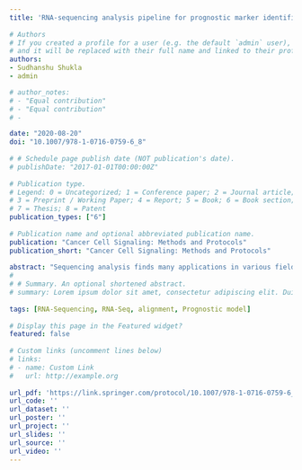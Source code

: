 ```yaml
---
title: 'RNA-sequencing analysis pipeline for prognostic marker identification in cancer'
    
# Authors
# If you created a profile for a user (e.g. the default `admin` user), write the username (folder name) here 
# and it will be replaced with their full name and linked to their profile.
authors:
- Sudhanshu Shukla 
- admin

# author_notes:
# - "Equal contribution"
# - "Equal contribution"
# -

date: "2020-08-20"
doi: "10.1007/978-1-0716-0759-6_8"
    
# # Schedule page publish date (NOT publication's date).
# publishDate: "2017-01-01T00:00:00Z"
    
# Publication type.
# Legend: 0 = Uncategorized; 1 = Conference paper; 2 = Journal article;
# 3 = Preprint / Working Paper; 4 = Report; 5 = Book; 6 = Book section;
# 7 = Thesis; 8 = Patent
publication_types: ["6"]
    
# Publication name and optional abbreviated publication name.
publication: "Cancer Cell Signaling: Methods and Protocols"
publication_short: "Cancer Cell Signaling: Methods and Protocols"
    
abstract: "Sequencing analysis finds many applications in various fields of biology from comparative genomics to clinical research. Recent studies, using high-throughput sequencing method, has generated terabytes of data. It is challenging to interpret and draw a meaningful conclusion without the proper understanding of various steps involved in the analysis of such data. This chapter deals with the pipeline to be followed to process the raw RNA sequencing (RNA-Seq) reads, align, assemble, and quantify them in order to draw significant clinical conclusions from them."
#     
# # Summary. An optional shortened abstract.
# summary: Lorem ipsum dolor sit amet, consectetur adipiscing elit. Duis posuere tellus ac convallis placerat. Proin tincidunt magna sed ex sollicitudin condimentum.
    
tags: [RNA-Sequencing, RNA-Seq, alignment, Prognostic model]
    
# Display this page in the Featured widget?
featured: false
    
# Custom links (uncomment lines below)
# links:
# - name: Custom Link
#   url: http://example.org
    
url_pdf: 'https://link.springer.com/protocol/10.1007/978-1-0716-0759-6_8'
url_code: ''
url_dataset: ''
url_poster: ''
url_project: ''
url_slides: ''
url_source: ''
url_video: ''
---
```

